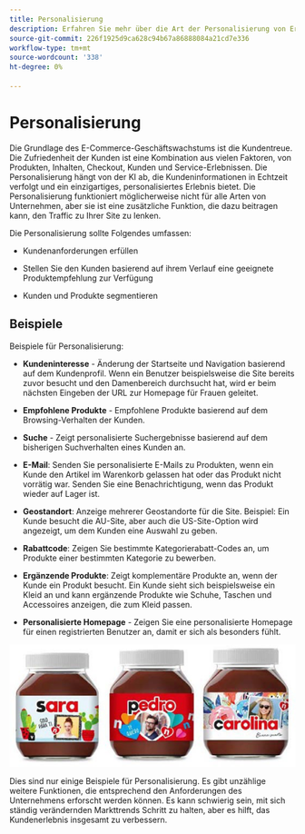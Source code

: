 ```yaml
---
title: Personalisierung
description: Erfahren Sie mehr über die Art der Personalisierung von Erlebnissen, die Ihren Kunden bieten sollte.
source-git-commit: 226f1925d9ca628c94b67a86888084a21cd7e336
workflow-type: tm+mt
source-wordcount: '338'
ht-degree: 0%

---
```



# Personalisierung

Die Grundlage des E-Commerce-Geschäftswachstums ist die Kundentreue. Die Zufriedenheit der Kunden ist eine Kombination aus vielen Faktoren, von Produkten, Inhalten, Checkout, Kunden und Service-Erlebnissen. Die Personalisierung hängt von der KI ab, die Kundeninformationen in Echtzeit verfolgt und ein einzigartiges, personalisiertes Erlebnis bietet. Die Personalisierung funktioniert möglicherweise nicht für alle Arten von Unternehmen, aber sie ist eine zusätzliche Funktion, die dazu beitragen kann, den Traffic zu Ihrer Site zu lenken.

Die Personalisierung sollte Folgendes umfassen:

- Kundenanforderungen erfüllen

- Stellen Sie den Kunden basierend auf ihrem Verlauf eine geeignete Produktempfehlung zur Verfügung

- Kunden und Produkte segmentieren

## Beispiele

Beispiele für Personalisierung:

- **Kundeninteresse** - Änderung der Startseite und Navigation basierend auf dem Kundenprofil. Wenn ein Benutzer beispielsweise die Site bereits zuvor besucht und den Damenbereich durchsucht hat, wird er beim nächsten Eingeben der URL zur Homepage für Frauen geleitet.

- **Empfohlene Produkte** - Empfohlene Produkte basierend auf dem Browsing-Verhalten der Kunden.

- **Suche** - Zeigt personalisierte Suchergebnisse basierend auf dem bisherigen Suchverhalten eines Kunden an.

- **E-Mail**: Senden Sie personalisierte E-Mails zu Produkten, wenn ein Kunde den Artikel im Warenkorb gelassen hat oder das Produkt nicht vorrätig war. Senden Sie eine Benachrichtigung, wenn das Produkt wieder auf Lager ist.

- **Geostandort**: Anzeige mehrerer Geostandorte für die Site. Beispiel: Ein Kunde besucht die AU-Site, aber auch die US-Site-Option wird angezeigt, um dem Kunden eine Auswahl zu geben.

- **Rabattcode**: Zeigen Sie bestimmte Kategorierabatt-Codes an, um Produkte einer bestimmten Kategorie zu bewerben.

- **Ergänzende Produkte**: Zeigt komplementäre Produkte an, wenn der Kunde ein Produkt besucht. Ein Kunde sieht sich beispielsweise ein Kleid an und kann ergänzende Produkte wie Schuhe, Taschen und Accessoires anzeigen, die zum Kleid passen.

- **Personalisierte Homepage** - Zeigen Sie eine personalisierte Homepage für einen registrierten Benutzer an, damit er sich als besonders fühlt.

![Beispiel für personalisierte Produkte](../../assets/playbooks/personalization-example.png)

Dies sind nur einige Beispiele für Personalisierung. Es gibt unzählige weitere Funktionen, die entsprechend den Anforderungen des Unternehmens erforscht werden können. Es kann schwierig sein, mit sich ständig verändernden Markttrends Schritt zu halten, aber es hilft, das Kundenerlebnis insgesamt zu verbessern.
